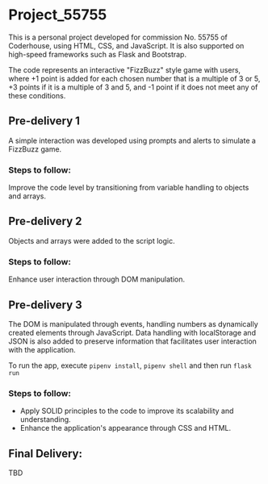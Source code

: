 # Project_55755
This is a personal project developed for commission No. 55755 of Coderhouse, using HTML, CSS, and JavaScript. It is also supported on high-speed frameworks such as Flask and Bootstrap.

The code represents an interactive "FizzBuzz" style game with users, where +1 point is added for each chosen number that is a multiple of 3 or 5, +3 points if it is a multiple of 3 and 5, and -1 point if it does not meet any of these conditions.

## Pre-delivery 1
A simple interaction was developed using prompts and alerts to simulate a FizzBuzz game.

### Steps to follow:
Improve the code level by transitioning from variable handling to objects and arrays.

## Pre-delivery 2
Objects and arrays were added to the script logic.

### Steps to follow:
Enhance user interaction through DOM manipulation.

## Pre-delivery 3
The DOM is manipulated through events, handling numbers as dynamically created elements through JavaScript. Data handling with localStorage and JSON is also added to preserve information that facilitates user interaction with the application.

To run the app, execute `pipenv install`, `pipenv shell` and then run `flask run`

### Steps to follow:
- Apply SOLID principles to the code to improve its scalability and understanding.
- Enhance the application's appearance through CSS and HTML.

## Final Delivery:
TBD